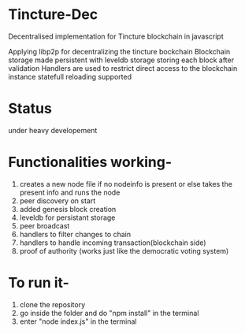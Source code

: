 # Tincture-Dec
Decentralised implementation for Tincture blockchain in javascript

Applying libp2p for decentralizing the tincture bockchain
Blockchain storage made persistent with leveldb storage storing each block after validation
Handlers are used to restrict direct access to the blockchain instance
statefull reloading supported

# Status
  under heavy developement  


# Functionalities working-
1. creates a new node file if no nodeinfo is present or else takes the present info and runs the node
2. peer discovery on start
3. added genesis block creation
4. leveldb for persistant storage
5. peer broadcast
6. handlers to filter changes to chain
7. handlers to handle incoming transaction(blockchain side)
8. proof of authority (works just like the democratic voting system)


# To run it-
1. clone the repository
2. go inside the folder and do "npm install" in the terminal
3. enter "node index.js" in the terminal
